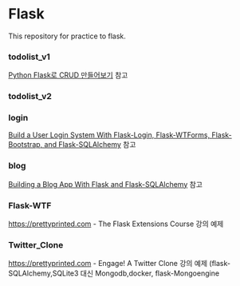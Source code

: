 # Flask

This repository for practice to flask.

### todolist_v1
[Python Flask로 CRUD 만들어보기]( https://medium.com/@feedbots/python-flask-%EB%A1%9C-crud-%EB%A7%8C%EB%93%A4%EC%96%B4-%EB%B3%B4%EA%B8%B0-3676b3b33d9) 참고


### todolist_v2


### login
[Build a User Login System With Flask-Login, Flask-WTForms, Flask-Bootstrap, and Flask-SQLAlchemy](https://www.youtube.com/watch?v=8aTnmsDMldY&t=125s) 참고


### blog
[Building a Blog App With Flask and Flask-SQLAlchemy](https://www.youtube.com/watch?v=XHGpPCYmPvI&t=2113s) 참고

### Flask-WTF
https://prettyprinted.com - The Flask Extensions Course 강의 예제 

### Twitter_Clone
https://prettyprinted.com - Engage! A Twitter Clone 강의 예제 (flask-SQLAlchemy,SQLite3 대신 Mongodb,docker, flask-Mongoengine 
